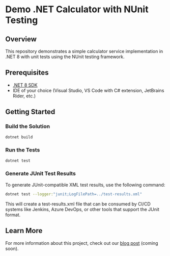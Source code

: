 # Demo .NET Calculator with NUnit Testing

## Overview

This repository demonstrates a simple calculator service implementation in .NET 8 with unit tests using the NUnit testing framework.

## Prerequisites

- [.NET 8 SDK](https://dotnet.microsoft.com/download/dotnet/8.0)
- IDE of your choice (Visual Studio, VS Code with C# extension, JetBrains Rider, etc.)

## Getting Started

### Build the Solution

```bash
dotnet build
```

### Run the Tests

```bash
dotnet test
```

### Generate JUnit Test Results

To generate JUnit-compatible XML test results, use the following command:

```bash
dotnet test --logger:"junit;LogFilePath=../test-results.xml"
```

This will create a test-results.xml file that can be consumed by CI/CD systems like Jenkins, Azure DevOps, or other tools that support the JUnit format.

## Learn More

For more information about this project, check out our [blog post](https://example.com/blog-post) (coming soon).
